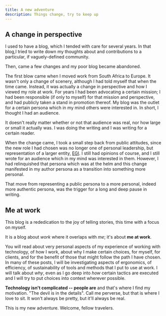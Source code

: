 ```yaml
---
title: A new adventure
description: Things change, try to keep up
---
```


## A change in perspective

I used to have a blog, which I tended with care for several years.
In that blog,I tried to write down my thoughts about and contributions to a particular, if vaguely-defined community.

Then, came a few changes and my poor blog became abandoned.

The first blow came when I moved work from South Africa to Europe. It wasn't only a change of scenery, although I had told myself that when the time came.
Instead, it was actually a change in perspective and how I viewed my role at work.
For years I had been advocating a certain mission; I had been responsible
(if only to myself) for that mission and perspective, and had publicly taken a stand in promotion thereof.
My blog was the outlet for a certain persona which in my mind others were interested in. In short, I thought I had an audience.

It doesn't really matter whether or not that audience was real, nor how large or small it actually was.
I was doing the writing and I was writing for a certain reader.

When the change came, I took a small step back from public attitudes, since the new role I had chosen was no longer one of personal leadership, but representation of a larger entity, [EGI](https://egi.eu).
I still had opinions of course, and I still wrote for an audience which in my mind was interested in them.
However, I had relinquished that persona which was at the helm and this
change manifested in my author persona as a transition into something more
personal.

That move from representing a public persona to a more personal, indeed more authentic persona, was the trigger for a long and deep pause in writing.

## Me at work

This blog is a rededication to the joy of telling stories, this time with a focus on myself.

It is a blog about _work_ where it overlaps with _me_; it's about **me at work**.

You will read about very personal aspects of my experience of working with technology, of how I work, about why I make certain choices, for myself, for clients, and for the benefit of those that might follow the path I have chosen.
In many of these posts, I will be investigating aspects of ergonomics, of efficiency, of sustainability of tools and methods that I put to use at work.
I will talk about _why_, even as I go deep into _how_ certain tactics are executed and I will try to put choices into context wherever possible.

**Technology isn't complicated -- people are** and that's where I find my motivation.
"The devil is in the details". Call me perverse, but that is where I love to sit.
It won't always be pretty, but it'll always be real.

This is my new adventure. Welcome, fellow travelers.
